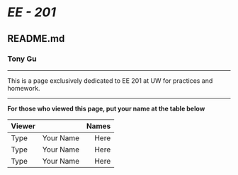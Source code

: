 # ***EE - 201***
##  README.md
### Tony Gu

---

This is a page exclusively dedicated to EE 201 at UW for practices and homework.

---

**For those who viewed this page, put your name at the table below**

| Viewer      |  | Names|
| :----------- | :-----------: | ---:|
| Type      | Your Name      | Here|
| Type   | Your Name | Here        |
| Type   | Your Name | Here        |
